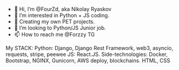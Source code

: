 - 👋 Hi, I’m @FourZd, aka Nikolay Ryaskov
- 👀 I’m interested in Python + JS coding.
- 🌱 Creating my own PET projects.
- 💞️ I’m looking to Python/JS Junior job.
- 📫 How to reach me @Forzzy TG

My STACK:
Python: Django, Django Rest Framework, web3, asyncio, requests, stripe, peewee
JS: React.JS.
Side-technologies: Docker, Bootstrap, NGINX, Gunicorn, AWS deploy, blockchains. HTML, CSS
